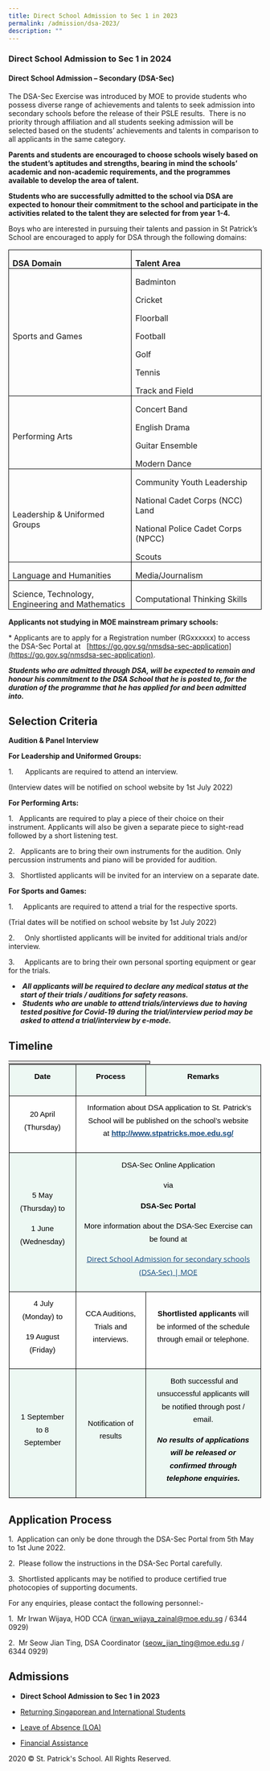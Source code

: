 ```yaml
---
title: Direct School Admission to Sec 1 in 2023
permalink: /admission/dsa-2023/
description: ""
---
```

### **Direct School Admission to Sec 1 in 2024**

#### **Direct School Admission – Secondary (DSA-Sec)**


The DSA-Sec Exercise was introduced by MOE to provide students who possess diverse range of achievements and talents to seek admission into secondary schools before the release of their PSLE results. &nbsp;There is no priority through affiliation and all students seeking admission will be selected based on the students’ achievements and talents in comparison to all applicants in the same category.

**Parents and students are encouraged to choose schools wisely based on the student’s aptitudes and strengths, bearing in mind the schools’ academic and non-academic requirements, and the programmes available to develop the area of talent.**

**Students who are successfully admitted to the school via DSA are expected to honour their commitment to the school and participate in the activities related to the talent they are selected for from year 1-4.**

Boys who are interested in pursuing their talents and passion in St Patrick’s School are encouraged to apply for DSA through the following domains:

<table class="MsoTableGrid" border="1" cellspacing="0" cellpadding="0" style="border-collapse:collapse;border:none;mso-border-alt:solid windowtext .5pt;
 mso-yfti-tbllook:1184;mso-padding-alt:0cm 5.4pt 0cm 5.4pt"><tbody><tr style="mso-yfti-irow:0;mso-yfti-firstrow:yes;height:20.9pt"><td width="309" style="width:231.8pt;border:solid windowtext 1.0pt;mso-border-alt:
  solid windowtext .5pt;padding:0cm 5.4pt 0cm 5.4pt;height:20.9pt"><p class="MsoNormal" style="margin-bottom:0cm;line-height:normal"><b><span lang="EN-US">DSA Domain</span></b></p></td><td width="309" style="width:231.85pt;border:solid windowtext 1.0pt;border-left:
  none;mso-border-left-alt:solid windowtext .5pt;mso-border-alt:solid windowtext .5pt;
  padding:0cm 5.4pt 0cm 5.4pt;height:20.9pt"><p class="MsoNormal" style="margin-bottom:0cm;line-height:normal"><b><span lang="EN-US">Talent Area</span></b></p></td></tr><tr style="mso-yfti-irow:1;height:20.9pt"><td width="309" style="width:231.8pt;border:solid windowtext 1.0pt;border-top:
  none;mso-border-top-alt:solid windowtext .5pt;mso-border-alt:solid windowtext .5pt;
  padding:0cm 5.4pt 0cm 5.4pt;height:20.9pt"><p class="MsoNormal" style="margin-bottom:0cm;line-height:normal"><span lang="EN-US" style="font-size:12.0pt">Sports and Games</span><b><span lang="EN-US"></span></b></p></td><td width="309" style="width:231.85pt;border-top:none;border-left:none;
  border-bottom:solid windowtext 1.0pt;border-right:solid windowtext 1.0pt;
  mso-border-top-alt:solid windowtext .5pt;mso-border-left-alt:solid windowtext .5pt;
  mso-border-alt:solid windowtext .5pt;padding:0cm 5.4pt 0cm 5.4pt;height:20.9pt"><p class="MsoNormal" style="margin-bottom:0cm;line-height:normal"><span lang="EN-US" style="font-size:12.0pt">Badminton</span></p><p class="MsoNormal" style="margin-bottom:0cm;line-height:normal"><span lang="EN-US" style="font-size:12.0pt">Cricket</span></p><p class="MsoNormal" style="margin-bottom:0cm;line-height:normal"><span lang="EN-US" style="font-size:12.0pt">Floorball</span></p><p class="MsoNormal" style="margin-bottom:0cm;line-height:normal"><span lang="EN-US" style="font-size:12.0pt">Football</span></p><p class="MsoNormal" style="margin-bottom:0cm;line-height:normal"><span lang="EN-US" style="font-size:12.0pt">Golf</span></p><p class="MsoNormal" style="margin-bottom:0cm;line-height:normal"><span lang="EN-US" style="font-size:12.0pt">Tennis</span></p><p class="MsoNormal" style="margin-bottom:0cm;line-height:normal"><span lang="EN-US" style="font-size:12.0pt">Track and Field</span></p></td></tr><tr style="mso-yfti-irow:2;height:20.9pt"><td width="309" style="width:231.8pt;border:solid windowtext 1.0pt;border-top:
  none;mso-border-top-alt:solid windowtext .5pt;mso-border-alt:solid windowtext .5pt;
  padding:0cm 5.4pt 0cm 5.4pt;height:20.9pt"><p class="MsoNormal" style="margin-bottom:0cm;line-height:normal"><span lang="EN-US" style="font-size:12.0pt">Performing Arts</span><b><span lang="EN-US"></span></b></p></td><td width="309" style="width:231.85pt;border-top:none;border-left:none;
  border-bottom:solid windowtext 1.0pt;border-right:solid windowtext 1.0pt;
  mso-border-top-alt:solid windowtext .5pt;mso-border-left-alt:solid windowtext .5pt;
  mso-border-alt:solid windowtext .5pt;padding:0cm 5.4pt 0cm 5.4pt;height:20.9pt"><p class="MsoNormal" style="margin-bottom:0cm;line-height:normal"><span lang="EN-US" style="font-size:12.0pt">Concert Band</span></p><p class="MsoNormal" style="margin-bottom:0cm;line-height:normal"><span lang="EN-US" style="font-size:12.0pt">English Drama</span></p><p class="MsoNormal" style="margin-bottom:0cm;line-height:normal"><span lang="EN-US" style="font-size:12.0pt">Guitar Ensemble</span></p><p class="MsoNormal" style="margin-bottom:0cm;line-height:normal"><span lang="EN-US" style="font-size:12.0pt">Modern Dance</span></p></td></tr><tr style="mso-yfti-irow:3;height:20.1pt"><td width="309" style="width:231.8pt;border:solid windowtext 1.0pt;border-top:
  none;mso-border-top-alt:solid windowtext .5pt;mso-border-alt:solid windowtext .5pt;
  padding:0cm 5.4pt 0cm 5.4pt;height:20.1pt"><p class="MsoNormal" style="margin-bottom:0cm;line-height:normal"><span lang="EN-US" style="font-size:12.0pt">Leadership &amp; Uniformed Groups</span><b><span lang="EN-US"></span></b></p></td><td width="309" style="width:231.85pt;border-top:none;border-left:none;
  border-bottom:solid windowtext 1.0pt;border-right:solid windowtext 1.0pt;
  mso-border-top-alt:solid windowtext .5pt;mso-border-left-alt:solid windowtext .5pt;
  mso-border-alt:solid windowtext .5pt;padding:0cm 5.4pt 0cm 5.4pt;height:20.1pt"><p class="MsoNormal" style="margin-bottom:0cm;line-height:normal"><span lang="EN-US" style="font-size:12.0pt">Community Youth Leadership</span></p><p class="MsoNormal" style="margin-bottom:0cm;line-height:normal"><span lang="EN-US" style="font-size:12.0pt">National Cadet Corps (NCC) Land</span></p><p class="MsoNormal" style="margin-bottom:0cm;line-height:normal"><span lang="EN-US" style="font-size:12.0pt">National Police Cadet Corps (NPCC)</span></p><p class="MsoNormal" style="margin-bottom:0cm;line-height:normal"><span lang="EN-US" style="font-size:12.0pt">Scouts</span></p></td></tr><tr style="mso-yfti-irow:4;height:12.55pt"><td width="309" style="width:231.8pt;border:solid windowtext 1.0pt;border-top:
  none;mso-border-top-alt:solid windowtext .5pt;mso-border-alt:solid windowtext .5pt;
  padding:0cm 5.4pt 0cm 5.4pt;height:12.55pt"><p class="MsoNormal" style="margin-bottom:0cm;line-height:normal"><span lang="EN-US" style="font-size:12.0pt">Language and Humanities</span><b><span lang="EN-US"></span></b></p></td><td width="309" style="width:231.85pt;border-top:none;border-left:none;
  border-bottom:solid windowtext 1.0pt;border-right:solid windowtext 1.0pt;
  mso-border-top-alt:solid windowtext .5pt;mso-border-left-alt:solid windowtext .5pt;
  mso-border-alt:solid windowtext .5pt;padding:0cm 5.4pt 0cm 5.4pt;height:12.55pt"><p class="MsoNormal" style="margin-bottom:0cm;line-height:normal"><span lang="EN-US" style="font-size:12.0pt">Media/Journalism</span></p></td></tr><tr style="mso-yfti-irow:5;mso-yfti-lastrow:yes;height:20.9pt"><td width="309" style="width:231.8pt;border:solid windowtext 1.0pt;border-top:
  none;mso-border-top-alt:solid windowtext .5pt;mso-border-alt:solid windowtext .5pt;
  padding:0cm 5.4pt 0cm 5.4pt;height:20.9pt"><p class="MsoNormal" style="margin-bottom:0cm;line-height:normal"><span lang="EN-US" style="font-size:12.0pt">Science, Technology, Engineering and Mathematics</span><b><span lang="EN-US"></span></b></p></td><td width="309" style="width:231.85pt;border-top:none;border-left:none;
  border-bottom:solid windowtext 1.0pt;border-right:solid windowtext 1.0pt;
  mso-border-top-alt:solid windowtext .5pt;mso-border-left-alt:solid windowtext .5pt;
  mso-border-alt:solid windowtext .5pt;padding:0cm 5.4pt 0cm 5.4pt;height:20.9pt"><p class="MsoNormal" style="margin-bottom:0cm;line-height:normal"><span lang="EN-US" style="font-size:12.0pt">Computational Thinking Skills</span></p></td></tr></tbody></table>








**Applicants not studying in MOE mainstream primary schools:**&nbsp;

\* Applicants are to apply for a Registration number (RGxxxxxx) to access the DSA-Sec Portal at&nbsp; &nbsp;[https://go.gov.sg/nmsdsa-sec-application](https://go.gov.sg/nmsdsa-sec-application).

  

_**Students who are admitted through DSA, will be expected to remain and honour his commitment to the DSA School that he is posted to, for the duration of the programme that he has applied for and been admitted into.**_&nbsp;

Selection Criteria
------------------

**Audition &amp; Panel Interview**  

  

**For Leadership and Uniformed Groups:**

1.&nbsp;&nbsp;&nbsp;&nbsp;&nbsp; Applicants are required to attend an interview.&nbsp;&nbsp;

(Interview dates will be notified on school website by 1st&nbsp;July 2022)

**For Performing Arts:**

1.&nbsp; &nbsp;Applicants are required to play a piece of their choice on their instrument. Applicants will also be given a separate piece to sight-read followed by a short listening test.&nbsp;

2.&nbsp; &nbsp;Applicants are to bring their own instruments for the audition. Only percussion instruments and piano will be provided for audition.

3.&nbsp; &nbsp;Shortlisted applicants will be invited for an interview on a separate date.

**For Sports and Games:**

1.&nbsp; &nbsp; &nbsp;Applicants are required to attend a trial for the respective sports.&nbsp;

(Trial dates will be notified on school website by 1st&nbsp;July 2022)

2.&nbsp; &nbsp; &nbsp;Only shortlisted applicants will be invited for additional trials and/or interview.

3.&nbsp; &nbsp; &nbsp;Applicants are to bring their own personal sporting equipment or gear for the trials.

*   &nbsp;**_All applicants will be required to declare any medical status at the start of their trials / auditions for safety reasons._**
*   &nbsp;**_**Students who are unable to attend trials/interviews due to having tested positive for Covid-19 during the trial/interview period may be asked to attend a trial/interview by e-mode.**_**&nbsp;&nbsp;

Timeline
--------

<table style="margin: 0px; outline: 0px; padding: 0px; box-sizing: border-box; border-collapse: collapse; width: 505.7pt; border: none;" width="674" cellpadding="0" cellspacing="0" border="1" class="MsoNormalTable"><tbody style="margin: 0px; outline: 0px; padding: 0px; box-sizing: border-box;"><tr style="margin: 0px; outline: 0px; padding: 0px; box-sizing: border-box; height: 3.5pt;"><td style="margin: 0px; outline: 0px; padding: 0cm 5.4pt; box-sizing: border-box; width: 211.4pt; border-top: none; border-left: none; border-bottom: 1pt solid windowtext; border-right: 1pt solid windowtext; height: 3.5pt;" valign="top" width="282"><p style="margin: 0cm; outline: 0px; padding: 0px; box-sizing: border-box; font-family: Calibri, sans-serif; font-weight: 500; font-size: 11pt; color: rgb(0, 0, 0); line-height: normal;" class="MsoListParagraphCxSpLast"><b style="margin: 0px; outline: 0px; padding: 0px; box-sizing: border-box;"><i style="margin: 0px; outline: 0px; padding: 0px; box-sizing: border-box;"><span style="margin: 0px; outline: 0px; padding: 0px; box-sizing: border-box; font-size: 12pt; font-family: Arial, sans-serif;"></span></i></b></p></td></tr></tbody></table>

<table style="margin: 0px; outline: 0px; padding: 0px; box-sizing: border-box; border-collapse: collapse; border: 1px solid rgb(234, 234, 234); max-width: 100%; height: auto !important;" width="674" class="iveo_table ives_tab_1"><tbody style="margin: 0px; outline: 0px; padding: 0px; box-sizing: border-box; width: auto !important; height: auto !important;" class=""><tr style="margin: 0px; outline: 0px; padding: 0px; box-sizing: border-box; width: auto !important; height: auto !important;" class=""><td style="margin: 0px; outline: 0px; padding: 0.65em 0.95em !important; box-sizing: border-box; text-align: center; background: rgb(237, 248, 243) !important; color: rgb(0, 0, 0) !important; width: auto !important; height: auto !important; font-weight: 400 !important; border: 1px solid rgb(0, 0, 0) !important;" class="" width="197"><p style="margin: 0px 0px 1em; outline: 0px; padding: 0px; box-sizing: border-box; font-family: Raleway, sans-serif; font-weight: 500; font-size: 15px; color: rgb(0, 0, 0); line-height: 1.7; width: auto !important;" align="center" class=""><b style="margin: 0px; outline: 0px; padding: 0px; box-sizing: border-box; width: auto !important;" class=""><span style="margin: 0px; outline: 0px; padding: 0px; box-sizing: border-box; width: auto !important;" class="">Date</span></b><b style="margin: 0px; outline: 0px; padding: 0px; box-sizing: border-box; width: auto !important;" class=""><span style="margin: 0px; outline: 0px; padding: 0px; box-sizing: border-box; width: auto !important;" class=""></span></b></p></td><td style="margin: 0px; outline: 0px; padding: 0.65em 0.95em !important; box-sizing: border-box; text-align: center; background: rgb(237, 248, 243) !important; color: rgb(0, 0, 0) !important; width: auto !important; height: auto !important; font-weight: 400 !important; border: 1px solid rgb(0, 0, 0) !important;" class="" width="195"><p style="margin: 0px 0px 1em; outline: 0px; padding: 0px; box-sizing: border-box; font-family: Raleway, sans-serif; font-weight: 500; font-size: 15px; color: rgb(0, 0, 0); line-height: 1.7; width: auto !important;" align="center" class=""><b style="margin: 0px; outline: 0px; padding: 0px; box-sizing: border-box; width: auto !important;" class=""><span style="margin: 0px; outline: 0px; padding: 0px; box-sizing: border-box; width: auto !important;" class="">Process</span></b><b style="margin: 0px; outline: 0px; padding: 0px; box-sizing: border-box; width: auto !important;" class=""><span style="margin: 0px; outline: 0px; padding: 0px; box-sizing: border-box; width: auto !important;" class=""></span></b></p></td><td style="margin: 0px; outline: 0px; padding: 0.65em 0.95em !important; box-sizing: border-box; text-align: center; background: rgb(237, 248, 243) !important; color: rgb(0, 0, 0) !important; width: auto !important; height: auto !important; font-weight: 400 !important; border: 1px solid rgb(0, 0, 0) !important;" class="" width="282"><p style="margin: 0px 0px 1em; outline: 0px; padding: 0px; box-sizing: border-box; font-family: Raleway, sans-serif; font-weight: 500; font-size: 15px; color: rgb(0, 0, 0); line-height: 1.7; width: auto !important;" align="center" class=""><b style="margin: 0px; outline: 0px; padding: 0px; box-sizing: border-box; width: auto !important;" class=""><span style="margin: 0px; outline: 0px; padding: 0px; box-sizing: border-box; width: auto !important;" class="">Remarks</span></b><b style="margin: 0px; outline: 0px; padding: 0px; box-sizing: border-box; width: auto !important;" class=""><span style="margin: 0px; outline: 0px; padding: 0px; box-sizing: border-box; width: auto !important;" class=""></span></b></p></td></tr><tr style="margin: 0px; outline: 0px; padding: 0px; box-sizing: border-box; width: auto !important; height: auto !important;" class=""><td style="margin: 0px; outline: 0px; padding: 0.65em 0.95em !important; box-sizing: border-box; text-align: center; background: rgb(254, 254, 254) !important; color: rgb(0, 0, 0) !important; width: auto !important; height: auto !important; font-weight: 400 !important; border: 1px solid rgb(0, 0, 0) !important;" class="" width="197"><p style="margin: 0px 0px 1em; outline: 0px; padding: 0px; box-sizing: border-box; font-family: Raleway, sans-serif; font-weight: 500; font-size: 15px; color: rgb(0, 0, 0); line-height: 1.7; width: auto !important;" class="">20 April (Thursday)</p></td><td style="margin: 0px; outline: 0px; padding: 0.65em 0.95em !important; box-sizing: border-box; text-align: center; background: rgb(254, 254, 254) !important; color: rgb(0, 0, 0) !important; width: auto !important; height: auto !important; font-weight: 400 !important; border: 1px solid rgb(0, 0, 0) !important;" class="" colspan="2" width="477"><p style="margin: 0px 0px 1em; outline: 0px; padding: 0px; box-sizing: border-box; font-family: Raleway, sans-serif; font-weight: 500; font-size: 15px; color: rgb(0, 0, 0); line-height: 1.7; width: auto !important;" align="center" class=""><span style="margin: 0px; outline: 0px; padding: 0px; box-sizing: border-box; width: auto !important;" class="">&nbsp;</span>Information about DSA application to St. Patrick’s School will be published on the school’s website at<span>&nbsp;</span><u style="margin: 0px; outline: 0px; padding: 0px; box-sizing: border-box; width: auto !important;" class=""><a style="margin: 0px; outline: 0px; padding: 0px; box-sizing: border-box; color: rgb(20, 73, 126); font-weight: 600; text-decoration: underline; width: auto !important;" class="" href="http://www.stpatricks.moe.edu.sg/">http://www.stpatricks.moe.edu.sg/</a></u></p></td></tr><tr style="margin: 0px; outline: 0px; padding: 0px; box-sizing: border-box; width: auto !important; height: auto !important;" class=""><td style="margin: 0px; outline: 0px; padding: 0.65em 0.95em !important; box-sizing: border-box; text-align: center; background: rgb(237, 248, 243) !important; color: rgb(0, 0, 0) !important; width: auto !important; height: auto !important; font-weight: 400 !important; border: 1px solid rgb(0, 0, 0) !important;" class="" width="197"><p style="margin: 0px 0px 1em; outline: 0px; padding: 0px; box-sizing: border-box; font-family: Raleway, sans-serif; font-weight: 500; font-size: 15px; color: rgb(0, 0, 0); line-height: 1.7; width: auto !important;" class=""><span style="margin: 0px; outline: 0px; padding: 0px; box-sizing: border-box; width: auto !important;" class="">5 May (Thursday) to</span></p><p style="margin: 1em 0px; outline: 0px; padding: 0px; box-sizing: border-box; font-family: Raleway, sans-serif; font-weight: 500; font-size: 15px; color: rgb(0, 0, 0); line-height: 1.7; width: auto !important;" class=""><span style="margin: 0px; outline: 0px; padding: 0px; box-sizing: border-box; width: auto !important;" class="">1 June (Wednesday)</span></p></td><td style="margin: 0px; outline: 0px; padding: 0.65em 0.95em !important; box-sizing: border-box; text-align: center; background: rgb(237, 248, 243) !important; color: rgb(0, 0, 0) !important; width: auto !important; height: auto !important; font-weight: 400 !important; border: 1px solid rgb(0, 0, 0) !important;" class="" colspan="2" width="477"><p style="margin: 0px 0px 1em; outline: 0px; padding: 0px; box-sizing: border-box; font-family: Raleway, sans-serif; font-weight: 500; font-size: 15px; color: rgb(0, 0, 0); line-height: 1.7; width: auto !important;" align="center" class=""><span style="margin: 0px; outline: 0px; padding: 0px; box-sizing: border-box; width: auto !important;" class="">DSA-Sec Online Application</span></p><p style="margin: 1em 0px; outline: 0px; padding: 0px; box-sizing: border-box; font-family: Raleway, sans-serif; font-weight: 500; font-size: 15px; color: rgb(0, 0, 0); line-height: 1.7; width: auto !important;" align="center" class=""><span style="margin: 0px; outline: 0px; padding: 0px; box-sizing: border-box; width: auto !important;" class="">via</span></p><p style="margin: 1em 0px; outline: 0px; padding: 0px; box-sizing: border-box; font-family: Raleway, sans-serif; font-weight: 500; font-size: 15px; color: rgb(0, 0, 0); line-height: 1.7; width: auto !important;" align="center" class=""><b style="margin: 0px; outline: 0px; padding: 0px; box-sizing: border-box; width: auto !important;" class=""><span style="margin: 0px; outline: 0px; padding: 0px; box-sizing: border-box; width: auto !important;" class="">DSA-Sec Portal</span></b></p><p style="margin: 1em 0px; outline: 0px; padding: 0px; box-sizing: border-box; font-family: Raleway, sans-serif; font-weight: 500; font-size: 15px; color: rgb(0, 0, 0); line-height: 1.7; width: auto !important;" align="center" class=""><span style="margin: 0px; outline: 0px; padding: 0px; box-sizing: border-box; width: auto !important;" class="">More information about the DSA-Sec Exercise can be found at</span></p><p style="margin: 1em 0px; outline: 0px; padding: 0px; box-sizing: border-box; font-family: Raleway, sans-serif; font-weight: 500; font-size: 15px; color: rgb(0, 0, 0); line-height: 1.7; width: auto !important;" align="center" class=""><a style="margin: 0px; outline: 0px; padding: 0px; box-sizing: border-box; color: rgb(20, 73, 126); font-weight: 400; text-decoration: underline; width: auto !important; font-family: &quot;Open Sans&quot;, sans-serif;" target="_blank" href="https://www.moe.gov.sg/secondary/dsa">Direct School Admission for secondary schools (DSA-Sec) | MOE</a></p></td></tr><tr style="margin: 0px; outline: 0px; padding: 0px; box-sizing: border-box; width: auto !important; height: auto !important;" class=""><td style="margin: 0px; outline: 0px; padding: 0.65em 0.95em !important; box-sizing: border-box; text-align: center; background: rgb(254, 254, 254) !important; color: rgb(0, 0, 0) !important; width: auto !important; height: auto !important; font-weight: 400 !important; border: 1px solid rgb(0, 0, 0) !important;" class="" width="197"><p style="margin: 0px 0px 1em; outline: 0px; padding: 0px; box-sizing: border-box; font-family: Raleway, sans-serif; font-weight: 500; font-size: 15px; color: rgb(0, 0, 0); line-height: 1.7; width: auto !important;" class=""><span style="margin: 0px; outline: 0px; padding: 0px; box-sizing: border-box; width: auto !important;" class="">&nbsp;</span>4 July (Monday) to</p><p style="margin: 1em 0px; outline: 0px; padding: 0px; box-sizing: border-box; font-family: Raleway, sans-serif; font-weight: 500; font-size: 15px; color: rgb(0, 0, 0); line-height: 1.7; width: auto !important;" class=""><span style="margin: 0px; outline: 0px; padding: 0px; box-sizing: border-box; width: auto !important;" class="">19 August (Friday)</span></p></td><td style="margin: 0px; outline: 0px; padding: 0.65em 0.95em !important; box-sizing: border-box; text-align: center; background: rgb(254, 254, 254) !important; color: rgb(0, 0, 0) !important; width: auto !important; height: auto !important; font-weight: 400 !important; border: 1px solid rgb(0, 0, 0) !important;" class="" width="195"><p style="margin: 0px 0px 1em; outline: 0px; padding: 0px; box-sizing: border-box; font-family: Raleway, sans-serif; font-weight: 500; font-size: 15px; color: rgb(0, 0, 0); line-height: 1.7; width: auto !important;" class="">CCA Auditions, Trials and interviews.</p></td><td style="margin: 0px; outline: 0px; padding: 0.65em 0.95em !important; box-sizing: border-box; text-align: center; background: rgb(254, 254, 254) !important; color: rgb(0, 0, 0) !important; width: auto !important; height: auto !important; font-weight: 400 !important; border: 1px solid rgb(0, 0, 0) !important;" class="" width="282"><p style="margin: 0px 0px 1em; outline: 0px; padding: 0px; box-sizing: border-box; font-family: Raleway, sans-serif; font-weight: 500; font-size: 15px; color: rgb(0, 0, 0); line-height: 1.7; width: auto !important;" class=""><b style="margin: 0px; outline: 0px; padding: 0px; box-sizing: border-box; width: auto !important;" class=""><span style="margin: 0px; outline: 0px; padding: 0px; box-sizing: border-box; width: auto !important;" class="">Shortlisted applicants</span></b><span style="margin: 0px; outline: 0px; padding: 0px; box-sizing: border-box; width: auto !important;" class=""><span>&nbsp;</span>will be informed of the schedule through email or telephone.</span></p></td></tr><tr style="margin: 0px; outline: 0px; padding: 0px; box-sizing: border-box; width: auto !important; height: auto !important;" class=""><td style="margin: 0px; outline: 0px; padding: 0.65em 0.95em !important; box-sizing: border-box; text-align: center; background: rgb(237, 248, 243) !important; color: rgb(0, 0, 0) !important; width: auto !important; height: auto !important; font-weight: 400 !important; border: 1px solid rgb(0, 0, 0) !important;" class="" width="197"><p style="margin: 0px 0px 1em; outline: 0px; padding: 0px; box-sizing: border-box; font-family: Raleway, sans-serif; font-weight: 500; font-size: 15px; color: rgb(0, 0, 0); line-height: 1.7; width: auto !important;" class="">1 September to 8 September<br style="margin: 0px; outline: 0px; padding: 0px; box-sizing: border-box; width: auto !important;"></p></td><td style="margin: 0px; outline: 0px; padding: 0.65em 0.95em !important; box-sizing: border-box; text-align: center; background: rgb(237, 248, 243) !important; color: rgb(0, 0, 0) !important; width: auto !important; height: auto !important; font-weight: 400 !important; border: 1px solid rgb(0, 0, 0) !important;" class="" width="195"><p style="margin: 0px 0px 1em; outline: 0px; padding: 0px; box-sizing: border-box; font-family: Raleway, sans-serif; font-weight: 500; font-size: 15px; color: rgb(0, 0, 0); line-height: 1.7; width: auto !important;" class="">Notification of results<br style="margin: 0px; outline: 0px; padding: 0px; box-sizing: border-box; width: auto !important;"></p></td><td style="margin: 0px; outline: 0px; padding: 0.65em 0.95em !important; box-sizing: border-box; text-align: center; background: rgb(237, 248, 243) !important; color: rgb(0, 0, 0) !important; width: auto !important; height: auto !important; font-weight: 400 !important; border: 1px solid rgb(0, 0, 0) !important;" class="" width="282"><p style="margin: 0px 0px 1em; outline: 0px; padding: 0px; box-sizing: border-box; font-family: Raleway, sans-serif; font-weight: 500; font-size: 15px; color: rgb(0, 0, 0); line-height: 1.7; width: auto !important;" class=""><span style="margin: 0px; outline: 0px; padding: 0px; box-sizing: border-box; width: auto !important;" class="">&nbsp;</span>Both successful and unsuccessful applicants will be notified through post / email.</p><p style="margin: 1em 0px; outline: 0px; padding: 0px; box-sizing: border-box; font-family: Raleway, sans-serif; font-weight: 500; font-size: 15px; color: rgb(0, 0, 0); line-height: 1.7; width: auto !important;" class=""><b style="margin: 0px; outline: 0px; padding: 0px; box-sizing: border-box; width: auto !important;" class=""><i style="margin: 0px; outline: 0px; padding: 0px; box-sizing: border-box; width: auto !important;" class=""><span style="margin: 0px; outline: 0px; padding: 0px; box-sizing: border-box; width: auto !important;" class="">No results of applications will be released or confirmed through telephone enquiries.</span></i></b></p></td></tr></tbody></table>

Application Process
-------------------

1.&nbsp; Application can only be done through the DSA-Sec Portal from 5th&nbsp;May to 1st&nbsp;June 2022.&nbsp;

2.&nbsp; Please follow the instructions in the DSA-Sec Portal carefully.

3.&nbsp; Shortlisted applicants may be notified to produce certified true photocopies of supporting documents.&nbsp;

For any enquiries, please contact the following personnel:-

1.&nbsp; Mr Irwan Wijaya, HOD CCA ([irwan\_wijaya\_zainal@moe.edu.sg](mailto:irwan_wijaya_zainal@moe.edu.sg)&nbsp;/ 6344 0929)

2.&nbsp; Mr Seow Jian Ting, DSA Coordinator ([seow\_jian\_ting@moe.edu.sg](mailto:seow_jian_ting@moe.edu.sg)&nbsp;/ 6344 0929)

Admissions
----------

*   **Direct School Admission to Sec 1 in 2023**

*   [Returning Singaporean and International Students](https://stpatricks.moe.edu.sg/admissions/returning-singaporean-and-international-students)
*   [Leave of Absence (LOA)](https://stpatricks.moe.edu.sg/admissions/leave-of-absence-loa)
*   [Financial Assistance](https://stpatricks.moe.edu.sg/admissions/financial-assistance)

2020 © St. Patrick's School. All Rights Reserved.